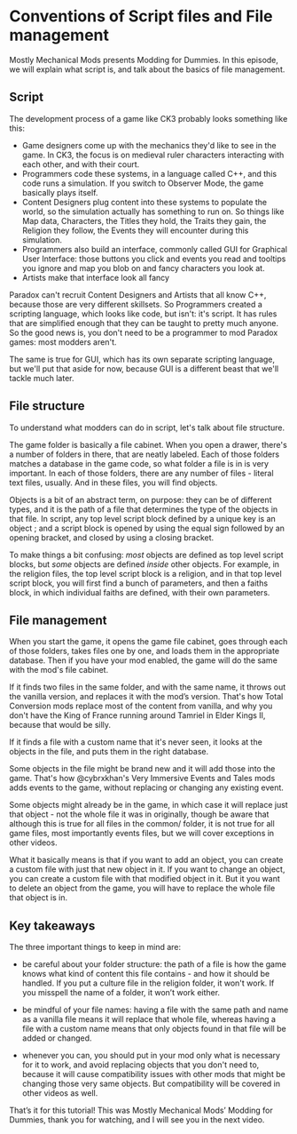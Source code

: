 ﻿# Conventions of Script files and File management

Mostly Mechanical Mods presents Modding for Dummies. In this episode, we will explain what script is, and talk about the basics of file management.

## Script

The development process of a game like CK3 probably looks something like this:
- Game designers come up with the mechanics they'd like to see in the game. In CK3, the focus is on medieval ruler characters interacting with each other, and with their court.
- Programmers code these systems, in a language called C++, and this code runs a simulation. If you switch to Observer Mode, the game basically plays itself.
- Content Designers plug content into these systems to populate the world, so the simulation actually has something to run on. So things like Map data, Characters, the Titles they hold, the Traits they gain, the Religion they follow, the Events they will encounter during this simulation.
- Programmers also build an interface, commonly called GUI for Graphical User Interface: those buttons you click and events you read and tooltips you ignore and map you blob on and fancy characters you look at.
- Artists make that interface look all fancy

Paradox can't recruit Content Designers and Artists that all know C++, because those are very different skillsets. So Programmers created a scripting language, which looks like code, but isn't: it's script. It has rules that are simplified enough that they can be taught to pretty much anyone. So the good news is, you don't need to be a programmer to mod Paradox games: most modders aren't. 

The same is true for GUI, which has its own separate scripting language, but we'll put that aside for now, because GUI is a different beast that we'll tackle much later.

## File structure

To understand what modders can do in script, let's talk about file structure.

The game folder is basically a file cabinet. When you open a drawer, there's a number of folders in there, that are neatly labeled. Each of those folders matches a database in the game code, so what folder a file is in is very important. In each of those folders, there are any number of files - literal text files, usually. And in these files, you will find objects.

Objects is a bit of an abstract term, on purpose: they can be of different types, and it is the path of a file that determines the type of the objects in that file. In script, any top level script block defined by a unique key is an object ; and a script block is opened by using the equal sign followed by an opening bracket, and closed by using a closing bracket.

To make things a bit confusing: *most* objects are defined as top level script blocks, but *some* objects are defined *inside* other objects.
For example, in the religion files, the top level script block is a religion, and in that top level script block, you will first find a bunch of parameters, and then a faiths block, in which individual faiths are defined, with their own parameters.

## File management

When you start the game, it opens the game file cabinet, goes through each of those folders, takes files one by one, and loads them in the appropriate database.
Then if you have your mod enabled, the game will do the same with the mod's file cabinet.

If it finds two files in the same folder, and with the same name, it throws out the vanilla version, and replaces it with the mod’s version. That's how Total Conversion mods replace most of the content from vanilla, and why you don't have the King of France running around Tamriel in Elder Kings II, because that would be silly.

If it finds a file with a custom name that it's never seen, it looks at the objects in the file, and puts them in the right database. 

Some objects in the file might be brand new and it will add those into the game. That's how @cybrxkhan's Very Immersive Events and Tales mods adds events to the game, without replacing or changing any existing event.

Some objects might already be in the game, in which case it will replace just that object - not the whole file it was in originally, though be aware that although this is true for all files in the common/ folder, it is not true for all game files, most importantly events files, but we will cover exceptions in other videos.

What it basically means is that if you want to add an object, you can create a custom file with just that new object in it.
If you want to change an object, you can create a custom file with that modified object in it.
But it you want to delete an object from the game, you will have to replace the whole file that object is in.

## Key takeaways

The three important things to keep in mind are:

- be careful about your folder structure: the path of a file is how the game knows what kind of content this file contains - and how it should be handled. If you put a culture file in the religion folder, it won't work. If you misspell the name of a folder, it won’t work either.

- be mindful of your file names: having a file with the same path and name as a vanilla file means it will replace that whole file, whereas having a file with a custom name means that only objects found in that file will be added or changed.

- whenever you can, you should put in your mod only what is necessary for it to work, and avoid replacing objects that you don't need to, because it will cause compatibility issues with other mods that might be changing those very same objects. But compatibility will be covered in other videos as well.

That’s it for this tutorial! This was Mostly Mechanical Mods’ Modding for Dummies, thank you for watching, and I will see you in the next video.
